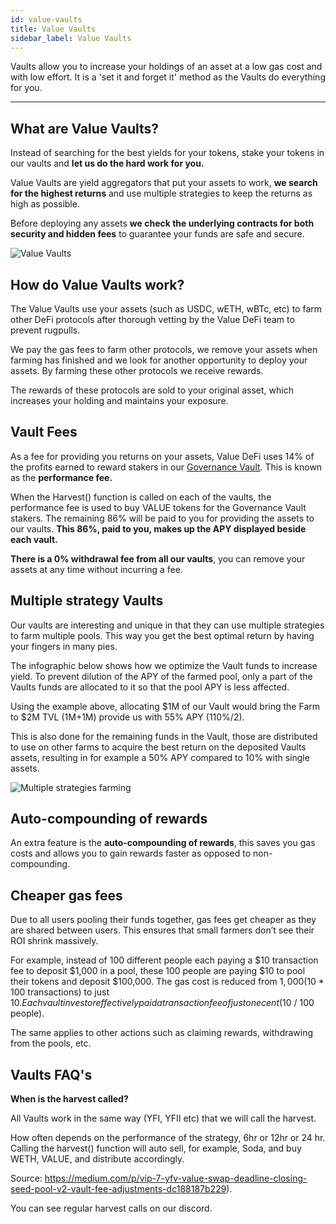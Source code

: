```yaml
---
id: value-vaults
title: Value Vaults
sidebar_label: Value Vaults
---
```


Vaults allow you to increase your holdings of an asset at a low gas cost and with low effort. It is a 'set it and forget it' method as the Vaults do everything for you.

---

## What are Value Vaults?

Instead of searching for the best yields for your tokens, stake your tokens in our vaults and **let us do the hard work for you.**

Value Vaults are yield aggregators that put your assets to work, **we search for the highest returns** and use multiple strategies to keep the returns as high as possible.

Before deploying any assets **we check the underlying contracts for both security and hidden fees** to guarantee your funds are safe and secure.

![Value Vaults](../img/value_vaults.png)

## How do Value Vaults work?

The Value Vaults use your assets (such as USDC, wETH, wBTc, etc) to farm other DeFi protocols after thorough vetting by the Value DeFi team to prevent rugpulls.

We pay the gas fees to farm other protocols, we remove your assets when farming has finished and we look for another opportunity to deploy your assets. By farming these other protocols we receive rewards.

The rewards of these protocols are sold to your original asset, which increases your holding and maintains your exposure.

## Vault Fees

As a fee for providing you returns on your assets, Value DeFi uses 14% of the profits earned to reward stakers in our [Governance Vault](/governance-vault). This is known as the **performance fee.**

When the Harvest() function is called on each of the vaults, the performance fee is used to buy VALUE tokens for the Governance Vault stakers. The remaining 86% will be paid to you for providing the assets to our vaults. **This 86%, paid to you, makes up the APY displayed beside each vault.**

**There is a 0% withdrawal fee from all our vaults**, you can remove your assets at any time without incurring a fee.

## Multiple strategy Vaults

Our vaults are interesting and unique in that they can use multiple strategies to farm multiple pools. This way you get the best optimal return by having your fingers in many pies.

The infographic below shows how we optimize the Vault funds to increase yield. To prevent dilution of the APY of the farmed pool, only a part of the Vaults funds are allocated to it so that the pool APY is less affected.

Using the example above, allocating $1M of our Vault would bring the Farm to $2M TVL (1M+1M) provide us with 55% APY (110%/2).

This is also done for the remaining funds in the Vault, those are distributed to use on other farms to acquire the best return on the deposited Vaults assets, resulting in for example a 50% APY compared to 10% with single assets.

![Multiple strategies farming](../img/multiple-strategies-farming.png)

## Auto-compounding of rewards

An extra feature is the **auto-compounding of rewards**, this saves you gas costs and allows you to gain rewards faster as opposed to non-compounding.

## Cheaper gas fees

Due to all users pooling their funds together, gas fees get cheaper as they are shared between users. This ensures that small farmers don’t see their ROI shrink massively.

For example, instead of 100 different people each paying a $10 transaction fee to deposit $1,000 in a pool, these 100 people are paying $10 to pool their tokens and deposit $100,000. The gas cost is reduced from $1,000 ($10 \* 100 transactions) to just $10. Each vault investor effectively paid a transaction fee of just one cent ($10 / 100 people).

The same applies to other actions such as claiming rewards, withdrawing from the pools, etc.

## Vaults FAQ's

**When is the harvest called?**

All Vaults work in the same way (YFI, YFII etc) that we will call the harvest.

How often depends on the performance of the strategy, 6hr or 12hr or 24 hr. Calling the harvest() function will auto sell, for example, Soda, and buy WETH, VALUE, and distribute accordingly.

Source: https://medium.com/p/vip-7-yfv-value-swap-deadline-closing-seed-pool-v2-vault-fee-adjustments-dc188187b229).

You can see regular harvest calls on our discord.
